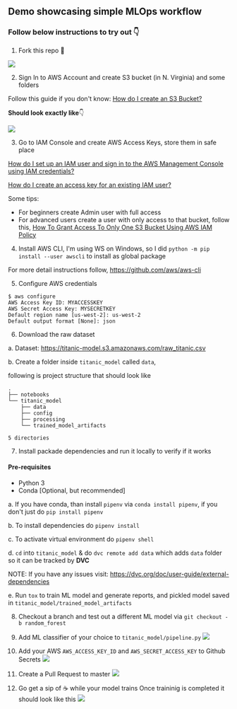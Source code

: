 ## Demo showcasing simple MLOps workflow

### Follow below instructions to try out 👇

1. Fork this repo 🍴

![](https://i.imgur.com/3fjO1eA.png)

2. Sign In to AWS Account and create S3 bucket (in N. Virginia) and some folders  

Follow this guide if you don't know: [How do I create an S3 Bucket?](https://docs.aws.amazon.com/AmazonS3/latest/user-guide/create-bucket.html)

**Should look exactly like**👇

![](https://i.imgur.com/GX3cV1B.png)

3. Go to IAM Console and create AWS Access Keys, store them in safe place

[How do I set up an IAM user and sign in to the AWS Management Console using IAM credentials?](https://www.youtube.com/watch?v=wRzzBb18qUw)

[How do I create an access key for an existing IAM user?](https://www.youtube.com/watch?v=JvtmmS9_tfU)

Some tips:
- For beginners create Admin user with full access
- For advanced users create a user with only access to that bucket, follow this, [How To Grant Access To Only One S3 Bucket Using AWS IAM Policy](https://objectivefs.com/howto/how-to-restrict-s3-bucket-policy-to-only-one-aws-s3-bucket)

4. Install AWS CLI, I'm using WS on Windows, so I did `python -m pip install --user awscli` to install as global package

For more detail instructions follow, https://github.com/aws/aws-cli 

5. Configure AWS credentials
```
$ aws configure
AWS Access Key ID: MYACCESSKEY
AWS Secret Access Key: MYSECRETKEY
Default region name [us-west-2]: us-west-2
Default output format [None]: json
```
6. Download the raw dataset  

a. Dataset: https://titanic-model.s3.amazonaws.com/raw_titanic.csv

b. Create a folder inside `titanic_model` called `data`, 

following is project structure that should look like

```
.
├── notebooks
└── titanic_model
    ├── data
    ├── config
    ├── processing
    └── trained_model_artifacts

5 directories
```
7. Install packade dependencies and run it locally to verify if it works

#### Pre-requisites

- Python 3
- Conda [Optional, but recommended]

a. If you have conda, than install `pipenv` via `conda install pipenv`, if you don't just do `pip install pipenv`

b. To install dependencies do `pipenv install`

c. To activate virtual environment do `pipenv shell`

d. `cd` into `titanic_model` & do `dvc remote add data` which adds `data` folder so it can be tracked by __DVC__

NOTE: If you have any issues visit: https://dvc.org/doc/user-guide/external-dependencies

e. Run `tox` to train ML model and generate reports, and pickled model saved in `titanic_model/trained_model_artifacts`

8. Checkout a branch and test out a different ML model via `git checkout -b random_forest` 

9. Add ML classifier of your choice to `titanic_model/pipeline.py`
![](https://i.imgur.com/jiDyhmW.png)

10. Add your AWS `AWS_ACCESS_KEY_ID` and `AWS_SECRET_ACCESS_KEY` to Github Secrets
![](https://i.imgur.com/LdWJk4V.png)

11. Create a Pull Request to master
![](https://i.imgur.com/yhUaqXu.png)

12. Go get a sip of ☕ while your model trains
Once traininig is completed it should look like this
![](https://i.imgur.com/4NWGQXp.gif)
